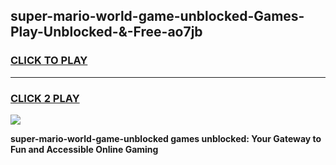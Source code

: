 
## super-mario-world-game-unblocked-Games-Play-Unblocked-&-Free-ao7jb
<h3>
<a href="https://premium76.site?title=super-mario-world-game-unblocked&ref=24A">CLICK TO PLAY</a></h3>
<hr>

<h3>
<a href="https://premium76.site?title=super-mario-world-game-unblocked&ref=24A">CLICK 2 PLAY</a>
  
</h3>

<a href="https://premium76.site?title=super-mario-world-game-unblocked&ref=24A"><img src="https://clearcache.store/games.png"></a>


**super-mario-world-game-unblocked games unblocked: Your Gateway to Fun and Accessible Online Gaming**

